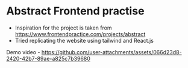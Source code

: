 # Abstract Frontend practise
- Inspiration for the project is taken from https://www.frontendpractice.com/projects/abstract
- Tried replicating the website using tailwind and React.js

Demo video - https://github.com/user-attachments/assets/066d23d8-2420-42b7-89ae-a825c7b39680